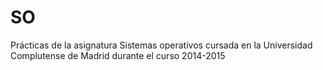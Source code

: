 # SO
Prácticas de la asignatura Sistemas operativos cursada en la Universidad Complutense de Madrid durante el curso 2014-2015
